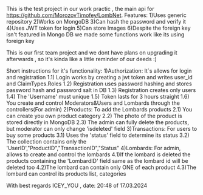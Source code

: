 This is the test project in our work practic , the main api for https://github.com/MorozovTimofey/LombNet.
Features:
1)Uses generic repository
2)Works on MongoDB
3)Can hash the password and verify it
4)Uses JWT token for login
5)Can store Images
6)Despite the foreign key isn't featured in Mongo DB we made some functions work like its using foreign key  

This is our first team project and we dont have plans on upgrading it afterwards , so it's kinda like a little reminder of our deeds :)

Short instructions for it's functionality:
1)Authorization: It`s allows for login and registration 
  1.1) Login works by creating a jwt token and writes user_id and ClaimTypes.Roles
  1.2) Registration uses password hashing and stores password hash and password salt in DB
  1.3) Registration creates only users
  1.4) The 'Username' must unique
  1.5) Token lasts for 3 hours straight
  1.6) You create and control Moderators&Users and Lombards through the controllers(For admin)
2)Products: To add the Lombards products
  2.1) You can create you own product category
  2.2) The photo of the product is stored directly in MongoDB
  2.3) The admin can fully delete the products, but moderator can only change 'isdeleted' field 
3)Transactions: For users to buy some products
  3.1) Uses the 'status' field to determine its status
  3.2) The collection contains only the 'UserID',"ProductID","TransactionID","Status"
4)Lombards: For admin, allows to create and control the lombards
  4.1)If the lombard is deleted the products containing the 'LombardID' field same as the lombard id will be deleted too
  4.2)The lombard can contain only ONE of each product
  4.3)The lombard can control its products list, categories


With best regards ICEY_YOU , date: 20:48 of 17.03.2024
